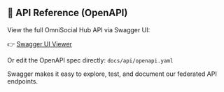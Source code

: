 
## 📘 API Reference (OpenAPI)

View the full OmniSocial Hub API via Swagger UI:

👉 [Swagger UI Viewer](./docs/openapi.html)

Or edit the OpenAPI spec directly: `docs/api/openapi.yaml`

Swagger makes it easy to explore, test, and document our federated API endpoints.
